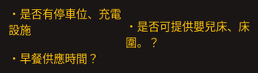 <html lang="zh-Hant">
<head>
  <meta charset="UTF-8">
  <meta name="viewport" content="width=device-width, initial-scale=1.0">
  <title>QA 自動回覆</title>
  <style>
    html, body {
      margin: 0;
      padding: 0;
      width: 100%;
      height: 100%;
      background-color: #1a1616; /* 黑色背景 */
      display: flex;
      justify-content: center;
      align-items: center;
    }

    .qa-container {
      background-color: #333;
      border: 6px solid #a67c52; /* 棕色邊框 */
      border-radius: 18px;
      padding: 30px 20px;
      width: 100%;
      max-width: 1200px;
      box-sizing: border-box;
    }

    .qa-item {
      margin-bottom: 25px;
    }

    .question {
      cursor: pointer;
      font-size: 1.4rem;
      color: #FFC107;
      margin-bottom: 8px;
    }

    .answer {
      display: none;
      font-size: 1.2rem;
      color: #ffffff;
      padding-left: 15px;
    }

    .question:hover {
      text-decoration: underline;
    }

    @media (max-width: 480px) {
      .qa-container {
        padding: 20px 15px;
      }
      .question {
        font-size: 1.2rem;
      }
      .answer {
        font-size: 1rem;
      }
    }
  </style>
</head>
<body>

  <div class="qa-container">
    <div class="qa-item">
      <div class="question" onclick="toggleAnswer(0)">・是否有停車位、充電設施</div>
      <div class="answer">飯店提供住客免費汽車平面停車場於地下一樓（限高2.2米），您可於入住當日直接進入地下一樓停放再搭乘電梯至一樓櫃檯登記入住，因車位有限，無法預做保留。
若館內停車場停滿，您可自行停放至近飯店步行5分鐘的二個公有停車場，東大路橋下(入口在中央路)或府後停車場，飯店將會支付您的停車費(請於退房１１：００前於櫃檯索取停車時數抵用後再行取車)。謝謝您。
<br>★新春其週末尖峰時段，停車需求量大，如遇等待狀況，造成您的不便，敬請見諒。
<br>★本館停車場無附設充電設施。
</div>
    </div>
    <div class="qa-item">
      <div class="question" onclick="toggleAnswer(1)"> ・早餐供應時間？</div>
      <div class="answer">6:30 ~ 10:00</div>
    </div>
  </div>

</div>
    </div>
    <div class="qa-item">
      <div class="question" onclick="toggleAnswer(1)"> ・是否可提供嬰兒床、床圍。？</div>
      <div class="answer">您好，本飯店備有嬰兒床、床圍免費租用，如需預訂使用請注意以下事項：
<br>￭	因安全考慮，嬰兒床僅限1歲以下幼兒使用。一歲以上幼童建議在爸媽監護下使用床圍，且須入住前安裝。
<br>￭ 數量不多，請於訂房同時提前告知此需求。謝謝您！
<br>￭ 由於房型空間限制，精緻客房（標準雙人房），無法提供嬰兒床服務。
</div>
    </div>
  </div>
  
  <script>
    function toggleAnswer(index) {
      const answers = document.querySelectorAll('.answer');
      const answer = answers[index];
      answer.style.display = (answer.style.display === 'block') ? 'none' : 'block';
    }
  </script>

</body>
</html>

